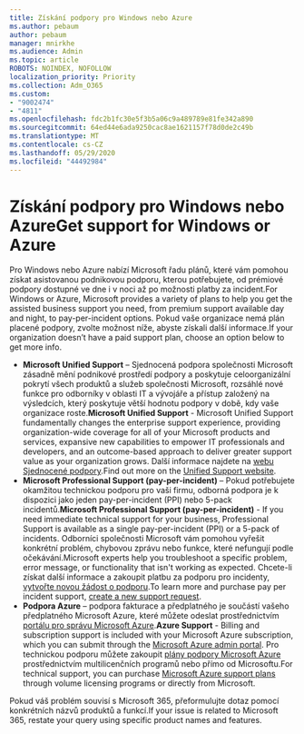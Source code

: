 ```yaml
---
title: Získání podpory pro Windows nebo Azure
ms.author: pebaum
author: pebaum
manager: mnirkhe
ms.audience: Admin
ms.topic: article
ROBOTS: NOINDEX, NOFOLLOW
localization_priority: Priority
ms.collection: Adm_O365
ms.custom:
- "9002474"
- "4811"
ms.openlocfilehash: fdc2b1fc30e5f3b5a06c9a489789e81fe342a890
ms.sourcegitcommit: 64ed44e6ada9250cac8ae1621157f78d0de2c49b
ms.translationtype: MT
ms.contentlocale: cs-CZ
ms.lasthandoff: 05/29/2020
ms.locfileid: "44492984"
---
```

# <a name="get-support-for-windows-or-azure"></a><span data-ttu-id="f68d5-102">Získání podpory pro Windows nebo Azure</span><span class="sxs-lookup"><span data-stu-id="f68d5-102">Get support for Windows or Azure</span></span>

<span data-ttu-id="f68d5-103">Pro Windows nebo Azure nabízí Microsoft řadu plánů, které vám pomohou získat asistovanou podnikovou podporu, kterou potřebujete, od prémiové podpory dostupné ve dne i v noci až po možnosti platby za incident.</span><span class="sxs-lookup"><span data-stu-id="f68d5-103">For Windows or Azure, Microsoft provides a variety of plans to help you get the assisted business support you need, from premium support available day and night, to pay-per-incident options.</span></span> <span data-ttu-id="f68d5-104">Pokud vaše organizace nemá plán placené podpory, zvolte možnost níže, abyste získali další informace.</span><span class="sxs-lookup"><span data-stu-id="f68d5-104">If your organization doesn’t have a paid support plan, choose an option below to get more info.</span></span>

- <span data-ttu-id="f68d5-105">**Microsoft Unified Support** – Sjednocená podpora společnosti Microsoft zásadně mění podnikové prostředí podpory a poskytuje celoorganizální pokrytí všech produktů a služeb společnosti Microsoft, rozsáhlé nové funkce pro odborníky v oblasti IT a vývojáře a přístup založený na výsledcích, který poskytuje větší hodnotu podpory v době, kdy vaše organizace roste.</span><span class="sxs-lookup"><span data-stu-id="f68d5-105">**Microsoft Unified Support** - Microsoft Unified Support fundamentally changes the enterprise support experience, providing organization-wide coverage for all of your Microsoft products and services, expansive new capabilities to empower IT professionals and developers, and an outcome-based approach to deliver greater support value as your organization grows.</span></span> <span data-ttu-id="f68d5-106">Další informace najdete na [webu Sjednocené podpory](https://aka.ms/unified-support).</span><span class="sxs-lookup"><span data-stu-id="f68d5-106">Find out more on the [Unified Support website](https://aka.ms/unified-support).</span></span>
- <span data-ttu-id="f68d5-107">**Microsoft Professional Support (pay-per-incident)** – Pokud potřebujete okamžitou technickou podporu pro vaši firmu, odborná podpora je k dispozici jako jeden pay-per-incident (PPI) nebo 5-pack incidentů.</span><span class="sxs-lookup"><span data-stu-id="f68d5-107">**Microsoft Professional Support (pay-per-incident)** - If you need immediate technical support for your business, Professional Support is available as a single pay-per-incident (PPI) or a 5-pack of incidents.</span></span> <span data-ttu-id="f68d5-108">Odborníci společnosti Microsoft vám pomohou vyřešit konkrétní problém, chybovou zprávu nebo funkce, které nefungují podle očekávání.</span><span class="sxs-lookup"><span data-stu-id="f68d5-108">Microsoft experts help you troubleshoot a specific problem, error message, or functionality that isn't working as expected.</span></span> <span data-ttu-id="f68d5-109">Chcete-li získat další informace a zakoupit platbu za podporu pro incidenty, [vytvořte novou žádost o podporu](https://support.microsoft.com/supportforbusiness/productselection).</span><span class="sxs-lookup"><span data-stu-id="f68d5-109">To learn more and purchase pay per incident support, [create a new support request](https://support.microsoft.com/supportforbusiness/productselection).</span></span>
- <span data-ttu-id="f68d5-110">**Podpora Azure** – podpora fakturace a předplatného je součástí vašeho předplatného Microsoft Azure, které můžete odeslat prostřednictvím [portálu pro správu Microsoft Azure](https://portal.azure.com/).</span><span class="sxs-lookup"><span data-stu-id="f68d5-110">**Azure Support** - Billing and subscription support is included with your Microsoft Azure subscription, which you can submit through the [Microsoft Azure admin portal](https://portal.azure.com/).</span></span> <span data-ttu-id="f68d5-111">Pro technickou podporu můžete zakoupit [plány podpory Microsoft Azure](https://azure.microsoft.com/support/plans/) prostřednictvím multilicenčních programů nebo přímo od Microsoftu.</span><span class="sxs-lookup"><span data-stu-id="f68d5-111">For technical support, you can purchase [Microsoft Azure support plans](https://azure.microsoft.com/support/plans/) through volume licensing programs or directly from Microsoft.</span></span>

<span data-ttu-id="f68d5-112">Pokud váš problém souvisí s Microsoft 365, přeformulujte dotaz pomocí konkrétních názvů produktů a funkcí.</span><span class="sxs-lookup"><span data-stu-id="f68d5-112">If your issue is related to Microsoft 365, restate your query using specific product names and features.</span></span>
